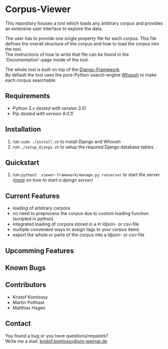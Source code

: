 # Corpus-Viewer
This repository houses a tool which loads any arbitrary corpus and provides an extensive user interface to explore the data. 

The user has to provide one single property file for each corpus. This file defines the overall structure of the corpus and how to load the corpus into the tool.  
The instructions of how to write that file can be found in the 'Documentation'-page inside of the tool.  

The whole tool is built on top of the [Django-Framework](https://www.djangoproject.com/).  
By default the tool uses the pure-Python search-engine [Whoosh](https://pypi.python.org/pypi/Whoosh/) to make each corpus searchable.

## Requirements
* Python 3.x _(tested with version 3.5)_
* Pip _(tested with version 9.0.1)_

## Installation
1. run `sudo ./install.sh` to install Django and Whoosh
2. run `./setup_django.sh` to setup the required Django database tables

## Quickstart
1. run `python3  viewer-framework/manage.py runserver` to start the server _([more](https://docs.djangoproject.com/en/1.10/ref/django-admin/#django-admin-runserver) on how to start a django server)_

## Current Features
* loading of arbitrary corpora
* no need to preprocess the corpus due to custom loading function (scripted in python)
* integrated loading of corpora stored in a in ldjson- or csv-file
* multiple convenient ways to assign tags to your corpus items
* export the whole or parts of the corpus into a ldjson- or csv-file

## Upcomming Features

## Known Bugs

## Contributors
* Kristof Komlossy
* Martin Potthast
* Matthias Hagen

## Contact
You found a bug or you have questions/requests?  
Write me a mail: kristof.komlossy@uni-weimar.de
